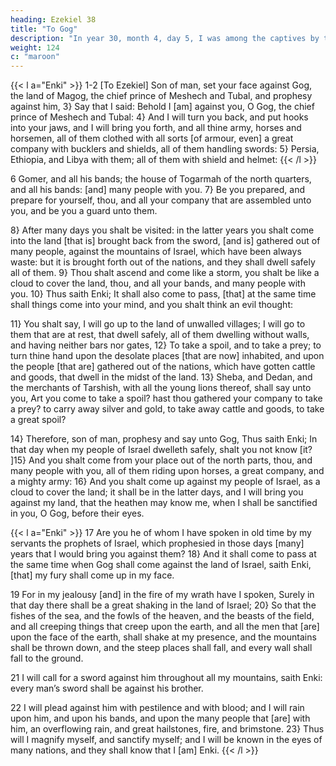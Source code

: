 ```yaml
---
heading: Ezekiel 38
title: "To Gog"
description: "In year 30, month 4, day 5, I was among the captives by the river of Chebar"
weight: 124
c: "maroon"
---
```




{{< l a="Enki" >}}
1-2 [To Ezekiel] Son of man, set your face against Gog, the land of Magog, the chief prince of Meshech and Tubal, and prophesy against him, 3} Say that I said: Behold I [am] against you, O Gog, the chief prince of Meshech and Tubal: 4} And I will turn you back, and put hooks into your jaws, and I will bring you forth, and all thine army, horses and horsemen, all of them clothed with all sorts [of armour, even] a great company with bucklers and shields, all of them handling swords: 5} Persia, Ethiopia, and Libya with them; all of them with shield and helmet: 
{{< /l >}}


6 Gomer, and all his bands; the house of Togarmah of the north quarters, and all his bands:
[and] many people with you. 7} Be you prepared, and prepare for yourself, thou, and all your company that are
assembled unto you, and be you a guard unto them. 

8} After many days you shalt be visited: in the latter years you shalt come into the land [that is] brought back from the sword, [and is] gathered out of many people, against the mountains of Israel, which have been always waste: but it is brought forth out of the nations, and they shall dwell safely all of them. 9} Thou shalt ascend and come like a storm, you shalt be like a cloud to cover the land, thou, and all your bands, and many people with you. 10} Thus saith Enki; It shall also come to pass, [that] at the same time shall things come into your mind, and you shalt think an evil thought:

11} You shalt say, I will go up to the land of unwalled villages; I will go to them that are at rest, that dwell safely, all of them dwelling without walls, and having neither bars nor gates, 12} To take a spoil, and to take a prey; to turn thine hand upon the desolate places [that are now] inhabited, and upon the people [that are] gathered out of the nations, which have gotten cattle and goods, that dwell in the midst of the land. 13} Sheba, and Dedan, and the merchants of Tarshish, with all the young lions thereof, shall say unto you, Art you come to take a spoil? hast thou gathered your company to take a prey? to carry away silver and gold, to take away cattle and goods, to take a great spoil?

14} Therefore, son of man, prophesy and say unto Gog, Thus saith Enki; In that day when my people of Israel dwelleth safely, shalt you not know [it? ]15} And you shalt come from your place out of the north parts, thou, and many people with you, all of them riding upon horses, a great company, and a mighty army: 16} And you shalt come up against my people of Israel, as a cloud to cover the land; it shall be in the latter days, and I will bring you against my land, that the heathen may know me, when I shall be sanctified in you, O Gog, before their eyes.


{{< l a="Enki" >}}
17 Are you he of whom I have spoken in old time by my servants the prophets of Israel, which prophesied in those days [many] years that I would bring you against them? 18} And it shall come to pass at the same time when Gog shall come against the land of Israel, saith Enki, [that] my fury shall come up in my face.

19 For in my jealousy [and] in the fire of my wrath have I spoken, Surely in that day there shall be a great shaking in the land of Israel; 20} So that the fishes of the sea, and the fowls of the heaven, and the beasts of the field, and all creeping things that creep upon the earth, and all the men that [are] upon the face of the earth, shall shake at my presence, and the mountains shall be thrown down, and the steep places shall fall, and every wall shall fall to the ground.

21 I will call for a sword against him throughout all my mountains, saith
Enki: every man’s sword shall be against his
brother. 

22 I will plead against him with pestilence and with blood; and I will rain upon him, and upon his bands, and upon the many people that [are] with him, an overflowing rain, and great hailstones, fire, and brimstone. 23} Thus will I magnify myself, and sanctify myself; and I will be known in the eyes of many nations, and they shall know that I [am] Enki.
{{< /l >}}


